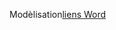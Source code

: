 Modèlisation[liens Word](https://docs.google.com/document/d/1zTTThwfw9LrjcxQf-SSy_hoEFMf3CbVkeQLg7J-nAqk/edit?usp=sharing)